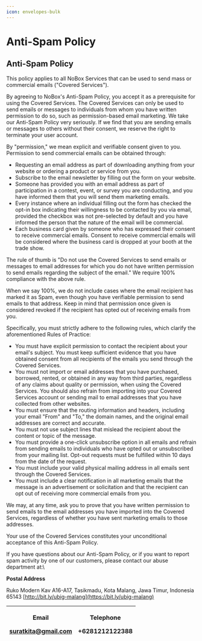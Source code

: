```yaml
---
icon: envelopes-bulk
---
```


# <i class="fa-regular fa-ban"></i> Anti-Spam Policy

## **Anti-Spam Policy**

This policy applies to all NoBox Services that can be used to send mass or commercial emails ("Covered Services").

By agreeing to NoBox's Anti-Spam Policy, you accept it as a prerequisite for using the Covered Services. The Covered Services can only be used to send emails or messages to individuals from whom you have written permission to do so, such as permission-based email marketing. We take our Anti-Spam Policy very seriously. If we find that you are sending emails or messages to others without their consent, we reserve the right to terminate your user account.

By "permission," we mean explicit and verifiable consent given to you. Permission to send commercial emails can be obtained through:

* Requesting an email address as part of downloading anything from your website or ordering a product or service from you.
* Subscribe to the email newsletter by filling out the form on your website.
* Someone has provided you with an email address as part of participation in a contest, event, or survey you are conducting, and you have informed them that you will send them marketing emails.
* Every instance where an individual filling out the form has checked the opt-in box indicating their willingness to be contacted by you via email, provided the checkbox was not pre-selected by default and you have informed the person that the nature of the email will be commercial.
* Each business card given by someone who has expressed their consent to receive commercial emails. Consent to receive commercial emails will be considered where the business card is dropped at your booth at the trade show.

The rule of thumb is "Do not use the Covered Services to send emails or messages to email addresses for which you do not have written permission to send emails regarding the subject of the email." We require 100% compliance with the above rule.

When we say 100%, we do not include cases where the email recipient has marked it as Spam, even though you have verifiable permission to send emails to that address. Keep in mind that permission once given is considered revoked if the recipient has opted out of receiving emails from you.

Specifically, you must strictly adhere to the following rules, which clarify the aforementioned Rules of Practice:

* You must have explicit permission to contact the recipient about your email's subject. You must keep sufficient evidence that you have obtained consent from all recipients of the emails you send through the Covered Services.
* You must not import or email addresses that you have purchased, borrowed, rented, or obtained in any way from third parties, regardless of any claims about quality or permission, when using the Covered Services. You should also refrain from importing into your Covered Services account or sending mail to email addresses that you have collected from other websites.
* You must ensure that the routing information and headers, including your email "From" and "To," the domain names, and the original email addresses are correct and accurate.
* You must not use subject lines that mislead the recipient about the content or topic of the message.
* You must provide a one-click unsubscribe option in all emails and refrain from sending emails to individuals who have opted out or unsubscribed from your mailing list. Opt-out requests must be fulfilled within 10 days from the date of the request.
* You must include your valid physical mailing address in all emails sent through the Covered Services.
* You must include a clear notification in all marketing emails that the message is an advertisement or solicitation and that the recipient can opt out of receiving more commercial emails from you.

We may, at any time, ask you to prove that you have written permission to send emails to the email addresses you have imported into the Covered Services, regardless of whether you have sent marketing emails to those addresses.

Your use of the Covered Services constitutes your unconditional acceptance of this Anti-Spam Policy.

If you have questions about our Anti-Spam Policy, or if you want to report spam activity by one of our customers, please contact our abuse department at:\


**Postal Address**

Ruko Modern Kav A16-A17, Tasikmadu, Kota Malang, Jawa Timur, Indonesia 65143 [http://bit.ly/ubig-malang](https://bit.ly/ubig-malang)

| <p><strong>Email</strong></p><p>suratkita@gmail.com</p> | <p><strong>Telephone</strong></p><p>+6281212122388</p> |
| ------------------------------------------------------- | ------------------------------------------------------ |
